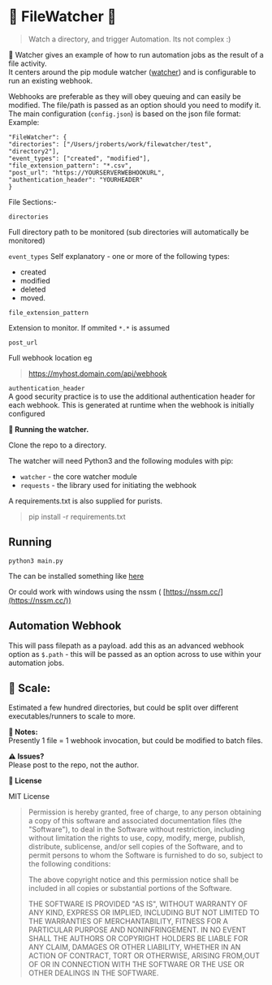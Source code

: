 


# 👀 FileWatcher 👀

> Watch a directory, and trigger Automation. Its not complex :) 


👀 Watcher gives an example of how to run automation jobs as the result of a file activity.  
It centers around the pip module watcher ([watcher](https://pypi.org/project/watcher/)) and is configurable to run an existing webhook.

Webhooks are preferable as they will obey queuing and can easily be modified. The file/path is passed as an option should you need to modify it. 
The main configuration (`config.json`) is based on the json file format:  
Example:  

    "FileWatcher": {
    "directories": ["/Users/jroberts/work/filewatcher/test", "directory2"],
    "event_types": ["created", "modified"],
    "file_extension_pattern": "*.csv",
    "post_url": "https://YOURSERVERWEBHOOKURL",
    "authentication_header": "YOURHEADER"
    }

File Sections:-

    directories 
Full directory path to be monitored (sub directories will automatically be monitored)


   `event_types`
Self explanatory - one or more of the following types:  

 - created 	
 - modified 	
 - deleted 	
 - moved.


`file_extension_pattern`

Extension to monitor. If ommited `*.*` is assumed

 `post_url`  
 
Full webhook location eg 

> https://myhost.domain.com/api/webhook

 `authentication_header`  
 A good security practice is to use the additional authentication header for each webhook. This is generated at runtime when the webhook is initially configured

**🔧 Running the watcher.**

Clone the repo to a directory.

The watcher will need Python3 and the following modules with pip:
- `watcher` - the core watcher module
- `requests` - the library used for initiating the webhook

A requirements.txt is also supplied for purists.
   
>  pip install -r requirements.txt

## Running

`python3 main.py`  

The can be installed something like [here](https://medium.com/codex/setup-a-python-script-as-a-service-through-systemctl-systemd-f0cc55a42267)

Or could work with windows using the nssm ( [https://nssm.cc/](https://nssm.cc/))

## Automation Webhook
This will pass filepath as a payload.
add this as an advanced webhook option as `$.path` - this will be passed as an option across to use within your automation jobs.

## 📏 Scale:  

Estimated a few hundred directories, but could be split over different executables/runners to scale to more.

**📝 Notes:**  
Presently 1 file = 1 webhook invocation, but could be modified to batch files.

**⚠️ Issues?**  
Please post to the repo, not the author.

**📜 License**  

MIT License  

> Permission is hereby granted, free of charge, to any person obtaining
> a copy of this software and associated documentation files (the
> "Software"), to deal in the Software without restriction, including
> without limitation the rights to use, copy, modify, merge, publish,
> distribute, sublicense, and/or sell copies of the Software, and to
> permit persons to whom the Software is furnished to do so, subject to
> the following conditions:
> 
>  The above copyright notice and this permission notice shall be
> included in all copies or substantial portions of the Software.
> 
> THE SOFTWARE IS PROVIDED "AS IS", WITHOUT WARRANTY OF ANY KIND,
> EXPRESS OR IMPLIED, INCLUDING BUT NOT LIMITED TO THE WARRANTIES OF
> MERCHANTABILITY, FITNESS FOR A PARTICULAR PURPOSE AND NONINFRINGEMENT.
> IN NO EVENT SHALL THE AUTHORS OR COPYRIGHT HOLDERS BE LIABLE FOR ANY
> CLAIM, DAMAGES OR OTHER LIABILITY, WHETHER IN AN ACTION OF CONTRACT,
> TORT OR OTHERWISE, ARISING FROM,OUT OF OR IN CONNECTION WITH THE
> SOFTWARE OR THE USE OR OTHER DEALINGS IN THE SOFTWARE.
